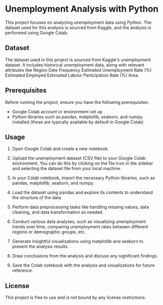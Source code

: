 # Unemployment Analysis with Python

This project focuses on analyzing unemployment data using Python. The dataset used for this analysis is sourced from Kaggle, and the analysis is performed using Google Colab.

## Dataset

The dataset used in this project is sourced from Kaggle's unemployment dataset. It includes historical unemployment data, along with relevant attributes like Region	 Date	 Frequency	 Estimated Unemployment Rate (%)	 Estimated Employed	 Estimated Labour Participation Rate (%)	Area.

## Prerequisites

Before running the project, ensure you have the following prerequisites:

- Google Colab account or environment set up
- Python libraries such as pandas, matplotlib, seaborn, and numpy installed (these are typically available by default in Google Colab)

## Usage

1. Open Google Colab and create a new notebook.

2. Upload the unemployment dataset (CSV file) to your Google Colab environment. You can do this by clicking on the file icon in the sidebar and selecting the dataset file from your local machine.

3. In your Colab notebook, import the necessary Python libraries, such as pandas, matplotlib, seaborn, and numpy.

4. Load the dataset using pandas and explore its contents to understand the structure of the data.

5. Perform data preprocessing tasks like handling missing values, data cleaning, and data transformation as needed.

6. Conduct various data analyses, such as visualizing unemployment trends over time, comparing unemployment rates between different regions or demographic groups, etc.

7. Generate insightful visualizations using matplotlib and seaborn to present the analysis results.

8. Draw conclusions from the analysis and discuss any significant findings.

9. Save the Colab notebook with the analysis and visualizations for future reference.

## License

This project is free to use and is not bound by any license restrictions. 

